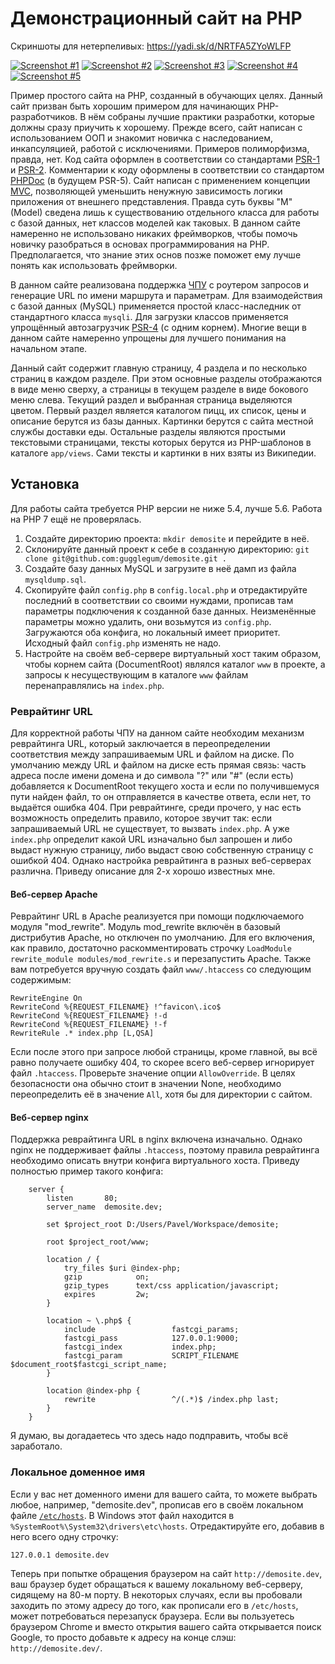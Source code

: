# Демонстрационный сайт на PHP

Скриншоты для нетерпеливых: https://yadi.sk/d/NRTFA5ZYoWLFP

[![Screenshot #1](https://2.downloader.disk.yandex.ru/preview/55d355b206766887d9900e942ac9435837d0781cbe38d06cb886f51bfea35ba9/inf/apGHgRGJN4y-Vg6GKyEWe4kzOrvim2lggfxm0nkNSynyF1aQtwBni9VxeazEOrF5k43aI09yEbGUVmks4R_m0g%3D%3D?uid=0&filename=%D0%A1%D0%BA%D1%80%D0%B8%D0%BD%D1%88%D0%BE%D1%82%202016-02-08%2020.37.00.png&disposition=inline&hash=&limit=0&content_type=image%2Fpng&tknv=v2&crop=1&size=150x150)](https://yadi.sk/d/NRTFA5ZYoWLFP/%D0%A1%D0%BA%D1%80%D0%B8%D0%BD%D1%88%D0%BE%D1%82%202016-02-08%2020.37.00.png)
[![Screenshot #2](https://2.downloader.disk.yandex.ru/preview/c425929f475fa1e4434cc254f50dea2a8e6af6aa94ce4f0655ff34acc1599c37/inf/apGHgRGJN4y-Vg6GKyEWe3WeIdqHLssPpAdjOhbi2Mi1Gyc3nNQsjTOh-2vlSO6re7PhSbWEJoacqHys52O-uw%3D%3D?uid=0&filename=%D0%A1%D0%BA%D1%80%D0%B8%D0%BD%D1%88%D0%BE%D1%82%202016-02-08%2020.37.05.png&disposition=inline&hash=&limit=0&content_type=image%2Fpng&tknv=v2&crop=1&size=150x150)](https://yadi.sk/d/NRTFA5ZYoWLFP/%D0%A1%D0%BA%D1%80%D0%B8%D0%BD%D1%88%D0%BE%D1%82%202016-02-08%2020.37.05.png)
[![Screenshot #3](https://3.downloader.disk.yandex.ru/preview/ecfc3e1d31f8039c735d22f1b51dcb2d7c7d4ccd4802437a853e137d5348f0a8/inf/apGHgRGJN4y-Vg6GKyEWe7FUALwzll8jJmd6ax_908cFu_C7GuQ6BLjgpItISJzrqzDDxDETrQokSz727JMRBQ%3D%3D?uid=0&filename=%D0%A1%D0%BA%D1%80%D0%B8%D0%BD%D1%88%D0%BE%D1%82%202016-02-08%2020.37.30.png&disposition=inline&hash=&limit=0&content_type=image%2Fpng&tknv=v2&crop=1&size=150x150)](https://yadi.sk/d/NRTFA5ZYoWLFP/%D0%A1%D0%BA%D1%80%D0%B8%D0%BD%D1%88%D0%BE%D1%82%202016-02-08%2020.37.30.png)
[![Screenshot #4](https://3.downloader.disk.yandex.ru/preview/479c6d690092d4c938e556cd8f66ee6ed85ea34c9c2cd7ad0c8e0f168baba0a8/inf/apGHgRGJN4y-Vg6GKyEWexLA8tBMr_QyO9FDPTNjmhmoHrMG4gg8-m1Hz-LjvuExpXM6CyAdc2eUDq-6mw0kKA%3D%3D?uid=0&filename=%D0%A1%D0%BA%D1%80%D0%B8%D0%BD%D1%88%D0%BE%D1%82%202016-02-08%2020.37.50.png&disposition=inline&hash=&limit=0&content_type=image%2Fpng&tknv=v2&crop=1&size=150x150)](https://yadi.sk/d/NRTFA5ZYoWLFP/%D0%A1%D0%BA%D1%80%D0%B8%D0%BD%D1%88%D0%BE%D1%82%202016-02-08%2020.37.50.png)
[![Screenshot #5](https://1.downloader.disk.yandex.ru/preview/663c31c150ad7afb02b7dc26f283bb2dd13cf289df13021322de153926b5dffa/inf/apGHgRGJN4y-Vg6GKyEWexxUlawhg4zk8WGoKNo1Exw87robg1zg1pJpa81hybCItqJtI-gzTAyqn00uM-3sDw%3D%3D?uid=0&filename=%D0%A1%D0%BA%D1%80%D0%B8%D0%BD%D1%88%D0%BE%D1%82%202016-02-08%2020.37.58.png&disposition=inline&hash=&limit=0&content_type=image%2Fpng&tknv=v2&crop=1&size=150x150)](https://yadi.sk/d/NRTFA5ZYoWLFP/%D0%A1%D0%BA%D1%80%D0%B8%D0%BD%D1%88%D0%BE%D1%82%202016-02-08%2020.37.58.png)

Пример простого сайта на PHP, созданный в обучающих целях. Данный сайт призван быть хорошим примером для начинающих PHP-разработчиков. В нём собраны лучшие практики разработки, которые должны сразу приучить к хорошему. Прежде всего, сайт написан с использованием ООП и знакомит новичка с наследованием, инкапсуляцией, работой с исключениями. Примеров полиморфизма, правда, нет. Код сайта оформлен в соответствии со стандартами [PSR-1](http://www.php-fig.org/psr/psr-1/) и [PSR-2](http://www.php-fig.org/psr/psr-2/). Комментарии к коду оформлены в соответствии со стандартом [PHPDoc](https://ru.wikipedia.org/wiki/PHPDoc) (в будущем PSR-5). Сайт написан с применением концепции [MVC](https://ru.wikipedia.org/wiki/Model-View-Controller), позволяющей уменьшить ненужную зависимость логики приложения от внешнего представления. Правда суть буквы "M" (Model) сведена лишь к существованию отдельного класса для работы с базой данных, нет классов моделей как таковых. В данном сайте намеренно не использовано никаких фреймворков, чтобы помочь новичку разобраться в основах программирования на PHP. Предполагается, что знание этих основ позже поможет ему лучше понять как использовать фреймворки.

В данном сайте реализована поддержка [ЧПУ](https://ru.wikipedia.org/wiki/%D0%A7%D0%9F%D0%A3_(%D0%98%D0%BD%D1%82%D0%B5%D1%80%D0%BD%D0%B5%D1%82)) с роутером запросов и генерацие URL по имени маршрута и параметрам. Для взаимодействия с базой данных (MySQL) применяется простой класс-наследник от стандартного класса `mysqli`. Для загрузки классов применяется упрощённый автозагрузчик [PSR-4](http://www.php-fig.org/psr/psr-4/ru/) (с одним корнем). Многие вещи в данном сайте намеренно упрощены для лучшего понимания на начальном этапе.

Данный сайт содержит главную страницу, 4 раздела и по несколько страниц в каждом разделе. При этом основные разделы отображаются в виде меню сверху, а страницы в текущем разделе в виде бокового меню слева. Текущий раздел и выбранная страница выделяются цветом. Первый раздел является каталогом пицц, их список, цены и описание берутся из базы данных. Картинки берутся с сайта местной службы доставки еды. Остальные разделы являются простыми текстовыми страницами, тексты которых берутся из PHP-шаблонов в каталоге `app/views`. Сами тексты и картинки в них взяты из Википедии.

## Установка

Для работы сайта требуется PHP версии не ниже 5.4, лучше 5.6. Работа на PHP 7 ещё не проверялась.

1. Создайте директорию проекта: `mkdir demosite` и перейдите в неё.
2. Склонируйте данный проект к себе в созданную директорию: `git clone git@github.com:gugglegum/demosite.git .`
3. Создайте базу данных MySQL и загрузите в неё дамп из файла `mysqldump.sql`.
4. Скопируйте файл `config.php` в `config.local.php` и отредактируйте последний в соответствии со своими нуждами, прописав там параметры подключения к созданной базе данных. Неизменённые параметры можно удалить, они возьмутся из `config.php`. Загружаются оба конфига, но локальный имеет приоритет. Исходный файл `config.php` изменять не надо.
5. Настройте на своём веб-сервере виртуальный хост таким образом, чтобы корнем сайта (DocumentRoot) являлся каталог `www` в проекте, а запросы к несуществующим в каталоге `www` файлам перенаправлялись на `index.php`.

### Реврайтинг URL

Для корректной работы ЧПУ на данном сайте необходим механизм реврайтинга URL, который заключается в переопределении соответствия между запрашиваемым URL и файлом на диске. По умолчанию между URL и файлом на диске есть прямая связь: часть адреса после имени домена и до символа "?" или "#" (если есть) добавляется к DocumentRoot текущего хоста и если по получившемуся пути найден файл, то он отправляется в качестве ответа, если нет, то выдаётся ошибка 404. При реврайтинге, среди прочего, у нас есть возможность определить правило, которое звучит так: если запрашиваемый URL не существует, то вызвать `index.php`. А уже `index.php` определит какой URL изначально был запрошен и либо выдаст нужную страницу, либо выдаст свою собственную страницу с ошибкой 404. Однако настройка реврайтинга в разных веб-серверах различна. Приведу описание для 2-х хорошо известных мне.

#### Веб-сервер Apache

Реврайтинг URL в Apache реализуется при помощи подключаемого модуля "mod_rewrite". Модуль mod_rewrite включён в базовый дистрибутив Apache, но отключен по умолчанию. Для его включения, как правило, достаточно раскомментировать строчку `LoadModule rewrite_module modules/mod_rewrite.s` и перезапустить Apache. Также вам потребуется вручную создать файл `www/.htaccess` со следующим содержимым:

```
RewriteEngine On
RewriteCond %{REQUEST_FILENAME} !^favicon\.ico$
RewriteCond %{REQUEST_FILENAME} !-d
RewriteCond %{REQUEST_FILENAME} !-f
RewriteRule .* index.php [L,QSA]
```

Если после этого при запросе любой страницы, кроме главной, вы всё равно получаете ошибку 404, то скорее всего веб-сервер игнорирует файл `.htaccess`. Проверьте значение опции `AllowOverride`. В целях безопасности она обычно стоит в значении None, необходимо переопределить её в значение `All`, хотя бы для директории с сайтом.

#### Веб-сервер nginx

Поддержка реврайтинга URL в nginx включена изначально. Однако nginx не поддерживает файлы `.htaccess`, поэтому правила реврайтинга необходимо описать внутри конфига виртуального хоста. Приведу полностью пример такого конфига:

```
    server {
        listen       80;
        server_name  demosite.dev;

        set $project_root D:/Users/Pavel/Workspace/demosite;

        root $project_root/www;

        location / {
            try_files $uri @index-php;
            gzip            on;
            gzip_types      text/css application/javascript;
            expires         2w;
        }

        location ~ \.php$ {
            include                 fastcgi_params;
            fastcgi_pass            127.0.0.1:9000;
            fastcgi_index           index.php;
            fastcgi_param           SCRIPT_FILENAME  $document_root$fastcgi_script_name;
        }

        location @index-php {
            rewrite                 ^/(.*)$ /index.php last;
        }
    }
```

Я думаю, вы догадаетесь что здесь надо подправить, чтобы всё заработало.

### Локальное доменное имя

Если у вас нет доменного имени для вашего сайта, то можете выбрать любое, например, "demosite.dev", прописав его в своём локальном файле [`/etc/hosts`](https://ru.wikipedia.org/wiki/Hosts). В Windows этот файл находится в `%SystemRoot%\System32\drivers\etc\hosts`. Отредактируйте его, добавив в него всего одну строчку:

```
127.0.0.1 demosite.dev
```

Теперь при попытке обращения браузером на сайт `http://demosite.dev`, ваш браузер будет обращаться к вашему локальному веб-серверу, сидящему на 80-м порту. В некоторых случаях, если вы пробовали заходить по этому адресу до того, как прописали его в `/etc/hosts`, может потребоваться перезапуск браузера. Если вы пользуетесь браузером Chrome и вместо открытия вашего сайта открывается поиск Google, то просто добавьте к адресу на конце слэш: `http://demosite.dev/`.
